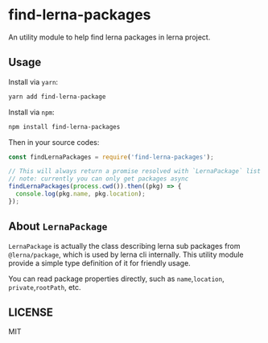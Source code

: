# find-lerna-packages

An utility module to help find lerna packages in lerna project.

## Usage

Install via `yarn`:

```bash
yarn add find-lerna-package
```

Install via `npm`:

```bash
npm install find-lerna-packages
```

Then in your source codes:

```js
const findLernaPackages = require('find-lerna-packages');

// This will always return a promise resolved with `LernaPackage` list
// note: currently you can only get packages async
findLernaPackages(process.cwd()).then((pkg) => {
  console.log(pkg.name, pkg.location);
});
```

## About `LernaPackage`

`LernaPackage` is actually the class describing lerna sub packages from `@lerna/package`, which is used by lerna cli internally. This utility module provide a simple type definition of it for friendly usage.

You can read package properties directly, such as `name`,`location`, `private`,`rootPath`, etc.

## LICENSE

MIT

